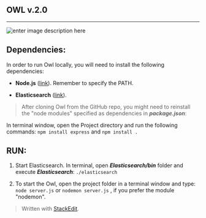 **OWL v.2.0**
---


----------


![enter image description here](http://cidar.bu.edu/owl/images/logo-Owl-Color_cropped.png)

## **Dependencies:** ##
In order to run Owl locally, you will need to install the following dependencies:

 - **Node.js** ([link](https://nodejs.org/en/)). Remember to specify the PATH.

 
 - **Elasticsearch** ([link](https://www.elastic.co/downloads/elasticsearch)).



> After cloning Owl from the GitHub repo, you might need to reinstall the "node modules" specified as dependencies in  ***package.json***:

In terminal window, open the Project directory and run the following commands:
`npm install express`
and
`npm install .`

## **RUN:** ##

 1.  Start Elasticsearch. In terminal, open ***Elasticsearch/bin*** folder and execute ***Elasticsearch***:
 `./elasticsearch`
 
 2.  To start the Owl, open the project folder in a terminal window and type:
 `node server.js` 
or
`nodemon server.js` , if you prefer the module "nodemon".
 
> Written with [StackEdit](https://stackedit.io/).
